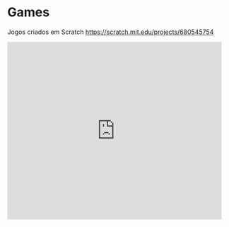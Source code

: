 # Games
Jogos criados em Scratch
https://scratch.mit.edu/projects/680545754
<iframe src="https://scratch.mit.edu/projects/680545754/embed" allowtransparency="true" width="485" height="402" frameborder="0" scrolling="no" allowfullscreen></iframe>
